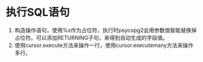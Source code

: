 # 执行SQL语句

1.  构造操作语句，使用%s作为占位符，执行时psycopg2会用参数值智能替换掉占位符。可以添加RETURNING子句，来得到自动生成的字段值。
2.  使用cursor.execute方法来操作一行，使用cursor.executemany方法来操作多行。

